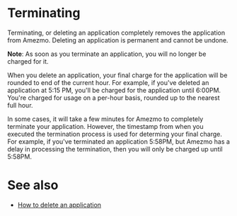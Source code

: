 # Terminating

Terminating, or deleting an application completely removes the application from Amezmo. Deleting an application is
permanent and cannot be undone.

<p class="alert alert-info">
   <b>Note</b>: As soon as you terminate an application, you will no longer be charged for it.
</p>

When you delete an application, your final charge for the application will be rounded to end of the current hour.
For example, if you've deleted an application at 5:15 PM, you'll be charged for the application until 6:00PM.
You're charged for usage on a per-hour basis, rounded up to the nearest full hour.


In some cases, it will take a few minutes for Amezmo to completely terminate your application.
However, the timestamp
from when you executed the termination process is used for determing your final charge.
For example, if you've terminated
an application 5:58PM, but Amezmo has a delay in processing the termination,
then you will only be charged up until 5:58PM.

# See also
- [How to delete an application](/docs/how-to-guides/deleting-applications)
